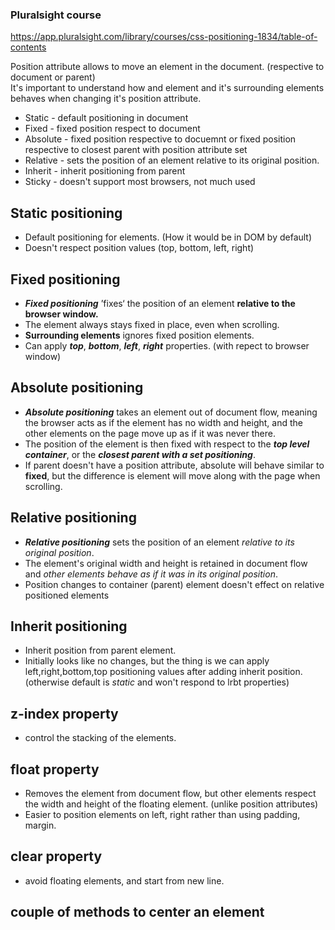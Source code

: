 ### Pluralsight course   
https://app.pluralsight.com/library/courses/css-positioning-1834/table-of-contents

Position attribute allows to move an element in the document. (respective to document or parent)      
It's important to understand how and element and it's surrounding elements behaves when changing it's position attribute.   
 - Static - default positioning in document
 - Fixed - fixed position respect to document
 - Absolute - fixed position respective to docuemnt or fixed position respective to closest parent with position attribute set
 - Relative - sets the position of an element relative to its original position.
 - Inherit - inherit positioning from parent
 - Sticky - doesn't support most browsers, not much used
## Static positioning
 - Default positioning for elements. (How it would be in DOM by default)
 - Doesn't respect position values (top, bottom, left, right)
## Fixed positioning
 - ***Fixed positioning*** ’fixes‘ the position of an element **relative to the browser window.**   
 - The element always stays fixed in place, even when scrolling.   
 - **Surrounding elements** ignores fixed position elements.   
 - Can apply ***top***, ***bottom***, ***left***, ***right*** properties. (with repect to browser window)   

## Absolute positioning
 - ***Absolute positioning*** takes an element out of document flow, meaning the browser acts as if the element has no width and height, and the other elements on the page move up as if it was never there.    
 - The position of the element is then fixed with respect to the ***top level container***, or the ***closest parent with a set positioning***.
 - If parent doesn't have a position attribute, absolute will behave similar to **fixed**, but the difference is element will move along with the page when scrolling.   
  

## Relative positioning
 - ***Relative positioning*** sets the position of an element *relative to its original position*.   
 - The element's original width and height is retained in document flow and *other elements behave as if it was in its original position*.
 - Position changes to container (parent) element doesn't effect on relative positioned elements

## Inherit positioning
 - Inherit position from parent element.
 - Initially looks like no changes, but the thing is we can apply left,right,bottom,top positioning values after adding inherit position. (otherwise default is *static* and won't respond to lrbt properties)


## z-index property
 - control the stacking of the elements.

## float property
 - Removes the element from document flow, but other elements respect the width and height of the floating element. (unlike position attributes)
 - Easier to position elements on left, right rather than using padding, margin.
## clear property
- avoid floating elements, and start from new line.

## couple of methods to center an element